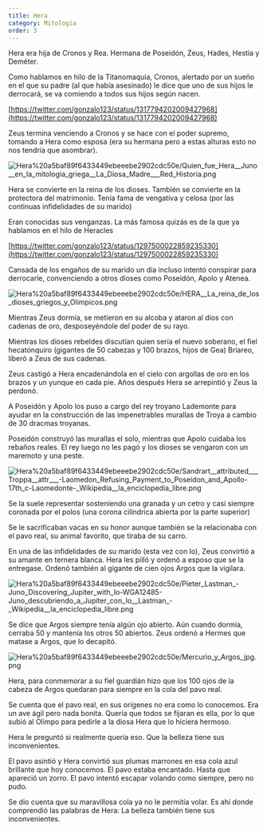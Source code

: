 ```yaml
---
title: Hera
category: Mitología
order: 3
---
```


Hera era hija de Cronos y Rea. Hermana de Poseidón, Zeus, Hades, Hestia y Deméter.

Como hablamos en hilo de la Titanomaquia, Cronos, alertado por un sueño en el que su padre (al que había asesinado) le dice que uno de sus hijos le derrocará, se va comiendo a todos sus hijos según nacen.

[https://twitter.com/gonzalo123/status/1317794202009427968](https://twitter.com/gonzalo123/status/1317794202009427968)

Zeus termina venciendo a Cronos y se hace con el poder supremo, tomando a Hera como esposa (era su hermana pero a estas alturas esto no nos tendría que asombrar).

![Hera%20a5baf89f6433449ebeeebe2902cdc50e/Quien_fue_Hera__Juno__en_la_mitologia_griega__La_Diosa_Madre___Red_Historia.png](Hera%20a5baf89f6433449ebeeebe2902cdc50e/Quien_fue_Hera__Juno__en_la_mitologia_griega__La_Diosa_Madre___Red_Historia.png)

Hera se convierte en la reina de los dioses. También se convierte en la protectora del matrimonio. Tenía fama de vengativa y celosa (por las continuas infidelidades de su marido)

Eran conocidas sus venganzas. La más famosa quizás es de la que ya hablamos en el hilo de Heracles

[https://twitter.com/gonzalo123/status/1297500022859235330](https://twitter.com/gonzalo123/status/1297500022859235330)

Cansada de los engaños de su marido un día incluso intentó conspirar para derrocarle, convenciendo a otros dioses como Poseidón, Apolo y Atenea.

![Hera%20a5baf89f6433449ebeeebe2902cdc50e/HERA__La_reina_de_los_dioses_griegos_y_Olimpicos.png](Hera%20a5baf89f6433449ebeeebe2902cdc50e/HERA__La_reina_de_los_dioses_griegos_y_Olimpicos.png)

Mientras Zeus dormía, se metieron en su alcoba y ataron al dios con cadenas de oro, desposeyéndole del poder de su rayo.

Mientras los dioses rebeldes discutían quien sería el nuevo soberano, el fiel hecatónquiro (gigantes de 50 cabezas y 100 brazos, hijos de Gea) Briareo, liberó a Zeus de sus cadenas.

Zeus castigó a Hera encadenándola en el cielo con argollas de oro en los brazos y un yunque en cada pie. Años después Hera se arrepintió y Zeus la perdonó.

A Poseidón y Apolo los puso a cargo del rey troyano Lademonte para ayudar en la construcción de las impenetrables murallas de Troya a cambio de 30 dracmas troyanas.

Poseidón construyó las murallas el solo, mientras que Apolo cuidaba los rebaños reales. El rey luego no les pagó y los dioses se vengaron con un maremoto y una peste.

![Hera%20a5baf89f6433449ebeeebe2902cdc50e/Sandrart__attributed___Troppa__attr___-_Laomedon_Refusing_Payment_to_Poseidon_and_Apollo_-_17th_c_-_Laomedonte_-_Wikipedia__la_enciclopedia_libre.png](Hera%20a5baf89f6433449ebeeebe2902cdc50e/Sandrart__attributed___Troppa__attr___-_Laomedon_Refusing_Payment_to_Poseidon_and_Apollo_-_17th_c_-_Laomedonte_-_Wikipedia__la_enciclopedia_libre.png)

Se la suele representar sosteniendo una granada y un cetro y casi siempre coronada por el polos (una corona cilíndrica abierta por la parte superior)

Se le sacrificaban vacas en su honor aunque también se la relacionaba con el pavo real, su animal favorito, que tiraba de su carro.

En una de las infidelidades de su marido (esta vez con Io), Zeus convirtió a su amante en ternera blanca. Hera les pilló y ordenó a esposo que se la entregase. Ordenó también al gigante de cien ojos Argos que la vigilara.

![Hera%20a5baf89f6433449ebeeebe2902cdc50e/Pieter_Lastman_-_Juno_Discovering_Jupiter_with_Io_-_WGA12485_-_Juno_descubriendo_a_Jupiter_con_Io__Lastman__-_Wikipedia__la_enciclopedia_libre.png](Hera%20a5baf89f6433449ebeeebe2902cdc50e/Pieter_Lastman_-_Juno_Discovering_Jupiter_with_Io_-_WGA12485_-_Juno_descubriendo_a_Jupiter_con_Io__Lastman__-_Wikipedia__la_enciclopedia_libre.png)

Se dice que Argos siempre tenía algún ojo abierto. Aún cuando dormía, cerraba 50 y mantenía los otros 50 abiertos. Zeus ordenó a Hermes que matase a Argos, que lo decapitó.

![Hera%20a5baf89f6433449ebeeebe2902cdc50e/Mercurio_y_Argos_jpg.png](Hera%20a5baf89f6433449ebeeebe2902cdc50e/Mercurio_y_Argos_jpg.png)

Hera, para conmemorar a su fiel guardián hizo que los 100 ojos de la cabeza de Argos quedaran para siempre en la cola del pavo real.

Se cuenta que el pavo real, en sus orígenes no era como lo conocemos. Era un ave ágil pero nada bonita. Quería que todos se fijaran es ella, por lo que subió al Olimpo para pedirle a la diosa Hera que lo hiciera hermoso.

Hera le preguntó si realmente quería eso. Que la belleza tiene sus inconvenientes.

El pavo asintió y Hera convirtió sus plumas marrones en esa cola azul brillante que hoy conocemos. El pavo estaba encantado. Hasta que apareció un zorro. El pavo intentó escapar volando como siempre, pero no pudo.

Se dio cuenta que su maravillosa cola ya no le permitía volar. Es ahí donde comprendió las palabras de Hera: La belleza también tiene sus inconvenientes.